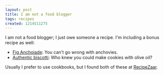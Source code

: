 ```yaml
---
layout: post
title: I am not a food blogger
tags: recipes
created: 1214511275
---
```

I am not a food blogger; I just owe someone a recipe.  I'm including a bonus recipe as well:

* [Fig Anchoiade](http://www.recipezaar.com/294334):  You can't go wrong with anchovies.
* [Authentic biscotti](http://www.recipezaar.com/300513):  Who knew you could make cookies with olive oil?

Usually I prefer to use cookbooks, but I found both of these at [RecipeZaar](http://www.recipezaar.com/).
